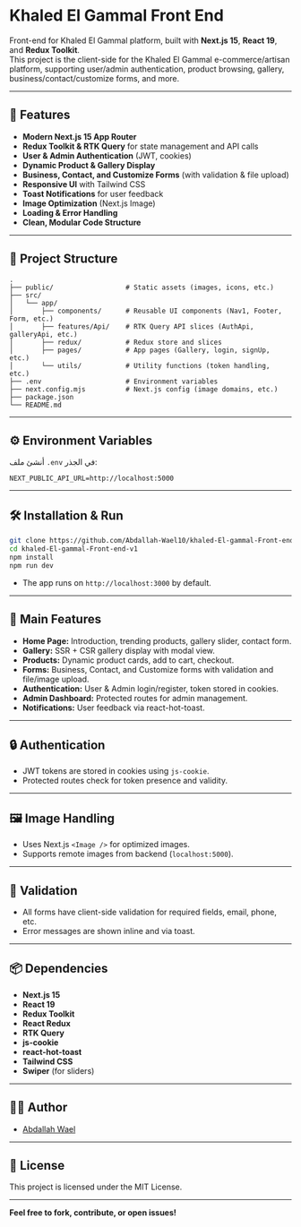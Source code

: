 # Khaled El Gammal Front End

Front-end for Khaled El Gammal platform, built with **Next.js 15**, **React 19**, and **Redux Toolkit**.  
This project is the client-side for the Khaled El Gammal e-commerce/artisan platform, supporting user/admin authentication, product browsing, gallery, business/contact/customize forms, and more.

---

## 🚀 Features

- **Modern Next.js 15 App Router**
- **Redux Toolkit & RTK Query** for state management and API calls
- **User & Admin Authentication** (JWT, cookies)
- **Dynamic Product & Gallery Display**
- **Business, Contact, and Customize Forms** (with validation & file upload)
- **Responsive UI** with Tailwind CSS
- **Toast Notifications** for user feedback
- **Image Optimization** (Next.js Image)
- **Loading & Error Handling**
- **Clean, Modular Code Structure**

---

## 📁 Project Structure

```
.
├── public/                  # Static assets (images, icons, etc.)
├── src/
│   └── app/
│       ├── components/      # Reusable UI components (Nav1, Footer, Form, etc.)
│       ├── features/Api/    # RTK Query API slices (AuthApi, galleryApi, etc.)
│       ├── redux/           # Redux store and slices
│       ├── pages/           # App pages (Gallery, login, signUp, etc.)
│       └── utils/           # Utility functions (token handling, etc.)
├── .env                     # Environment variables
├── next.config.mjs          # Next.js config (image domains, etc.)
├── package.json
└── README.md
```

---

## ⚙️ Environment Variables

أنشئ ملف `.env` في الجذر:

```
NEXT_PUBLIC_API_URL=http://localhost:5000
```

---

## 🛠️ Installation & Run

```bash
git clone https://github.com/Abdallah-Wael10/khaled-El-gammal-Front-end-v1.git
cd khaled-El-gammal-Front-end-v1
npm install
npm run dev
```

- The app runs on `http://localhost:3000` by default.

---

## 🧩 Main Features

- **Home Page:** Introduction, trending products, gallery slider, contact form.
- **Gallery:** SSR + CSR gallery display with modal view.
- **Products:** Dynamic product cards, add to cart, checkout.
- **Forms:** Business, Contact, and Customize forms with validation and file/image upload.
- **Authentication:** User & Admin login/register, token stored in cookies.
- **Admin Dashboard:** Protected routes for admin management.
- **Notifications:** User feedback via react-hot-toast.

---

## 🔒 Authentication

- JWT tokens are stored in cookies using `js-cookie`.
- Protected routes check for token presence and validity.

---

## 🖼️ Image Handling

- Uses Next.js `<Image />` for optimized images.
- Supports remote images from backend (`localhost:5000`).

---

## 📝 Validation

- All forms have client-side validation for required fields, email, phone, etc.
- Error messages are shown inline and via toast.

---

## 📦 Dependencies

- **Next.js 15**
- **React 19**
- **Redux Toolkit**
- **React Redux**
- **RTK Query**
- **js-cookie**
- **react-hot-toast**
- **Tailwind CSS**
- **Swiper** (for sliders)

---

## 👨‍💻 Author

- [Abdallah Wael](https://github.com/Abdallah-Wael10)

---

## 📝 License

This project is licensed under the MIT License.

---

**Feel free to fork, contribute, or open issues!**
